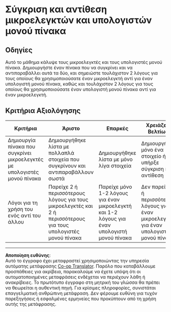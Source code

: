<!--
CO_OP_TRANSLATOR_METADATA:
{
  "original_hash": "750bd75866471141f857240219084767",
  "translation_date": "2025-08-27T21:07:44+00:00",
  "source_file": "1-getting-started/lessons/2-deeper-dive/assignment.md",
  "language_code": "el"
}
-->
# Σύγκριση και αντίθεση μικροελεγκτών και υπολογιστών μονού πίνακα

## Οδηγίες

Αυτό το μάθημα κάλυψε τους μικροελεγκτές και τους υπολογιστές μονού πίνακα. Δημιουργήστε έναν πίνακα που να συγκρίνει και να αντιπαραβάλλει αυτά τα δύο, και σημειώστε τουλάχιστον 2 λόγους για τους οποίους θα χρησιμοποιούσατε έναν μικροελεγκτή αντί για έναν υπολογιστή μονού πίνακα, καθώς και τουλάχιστον 2 λόγους για τους οποίους θα χρησιμοποιούσατε έναν υπολογιστή μονού πίνακα αντί για έναν μικροελεγκτή.

## Κριτήρια Αξιολόγησης

| Κριτήρια | Άριστο | Επαρκές | Χρειάζεται Βελτίωση |
| -------- | ------- | -------- | ------------------- |
| Δημιουργία πίνακα που συγκρίνει μικροελεγκτές με υπολογιστές μονού πίνακα | Δημιουργήθηκε λίστα με πολλαπλά στοιχεία που συγκρίνουν και αντιπαραβάλλουν σωστά | Δημιουργήθηκε λίστα με μόνο λίγα στοιχεία | Δημιουργήθηκε μόνο ένα στοιχείο ή δεν υπήρξε σύγκριση και αντίθεση |
| Λόγοι για τη χρήση του ενός αντί του άλλου | Παρείχε 2 ή περισσότερους λόγους για τους μικροελεγκτές και 2 ή περισσότερους για τους υπολογιστές μονού πίνακα | Παρείχε μόνο 1-2 λόγους για έναν μικροελεγκτή και 1-2 λόγους για έναν υπολογιστή μονού πίνακα | Δεν παρείχε 1 ή περισσότερους λόγους για έναν μικροελεγκτή ή για έναν υπολογιστή μονού πίνακα |

---

**Αποποίηση ευθύνης**:  
Αυτό το έγγραφο έχει μεταφραστεί χρησιμοποιώντας την υπηρεσία αυτόματης μετάφρασης [Co-op Translator](https://github.com/Azure/co-op-translator). Παρόλο που καταβάλλουμε προσπάθειες για ακρίβεια, παρακαλούμε να έχετε υπόψη ότι οι αυτοματοποιημένες μεταφράσεις ενδέχεται να περιέχουν λάθη ή ανακρίβειες. Το πρωτότυπο έγγραφο στη μητρική του γλώσσα θα πρέπει να θεωρείται η αυθεντική πηγή. Για κρίσιμες πληροφορίες, συνιστάται επαγγελματική ανθρώπινη μετάφραση. Δεν φέρουμε ευθύνη για τυχόν παρεξηγήσεις ή εσφαλμένες ερμηνείες που προκύπτουν από τη χρήση αυτής της μετάφρασης.